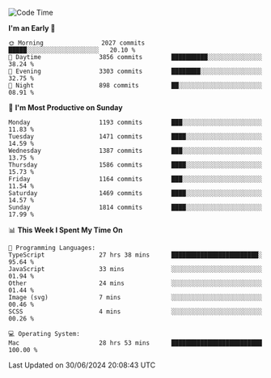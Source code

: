 <!--START_SECTION:waka-->
![Code Time](http://img.shields.io/badge/Code%20Time-4%2C124%20hrs%2026%20mins-blue)

**I'm an Early 🐤** 

```text
🌞 Morning                2027 commits        █████░░░░░░░░░░░░░░░░░░░░   20.10 % 
🌆 Daytime                3856 commits        ██████████░░░░░░░░░░░░░░░   38.24 % 
🌃 Evening                3303 commits        ████████░░░░░░░░░░░░░░░░░   32.75 % 
🌙 Night                  898 commits         ██░░░░░░░░░░░░░░░░░░░░░░░   08.91 % 
```
📅 **I'm Most Productive on Sunday** 

```text
Monday                   1193 commits        ███░░░░░░░░░░░░░░░░░░░░░░   11.83 % 
Tuesday                  1471 commits        ████░░░░░░░░░░░░░░░░░░░░░   14.59 % 
Wednesday                1387 commits        ███░░░░░░░░░░░░░░░░░░░░░░   13.75 % 
Thursday                 1586 commits        ████░░░░░░░░░░░░░░░░░░░░░   15.73 % 
Friday                   1164 commits        ███░░░░░░░░░░░░░░░░░░░░░░   11.54 % 
Saturday                 1469 commits        ████░░░░░░░░░░░░░░░░░░░░░   14.57 % 
Sunday                   1814 commits        ████░░░░░░░░░░░░░░░░░░░░░   17.99 % 
```


📊 **This Week I Spent My Time On** 

```text
💬 Programming Languages: 
TypeScript               27 hrs 38 mins      ████████████████████████░   95.64 % 
JavaScript               33 mins             ░░░░░░░░░░░░░░░░░░░░░░░░░   01.94 % 
Other                    24 mins             ░░░░░░░░░░░░░░░░░░░░░░░░░   01.44 % 
Image (svg)              7 mins              ░░░░░░░░░░░░░░░░░░░░░░░░░   00.46 % 
SCSS                     4 mins              ░░░░░░░░░░░░░░░░░░░░░░░░░   00.26 % 

💻 Operating System: 
Mac                      28 hrs 53 mins      █████████████████████████   100.00 % 
```


 Last Updated on 30/06/2024 20:08:43 UTC
<!--END_SECTION:waka-->
